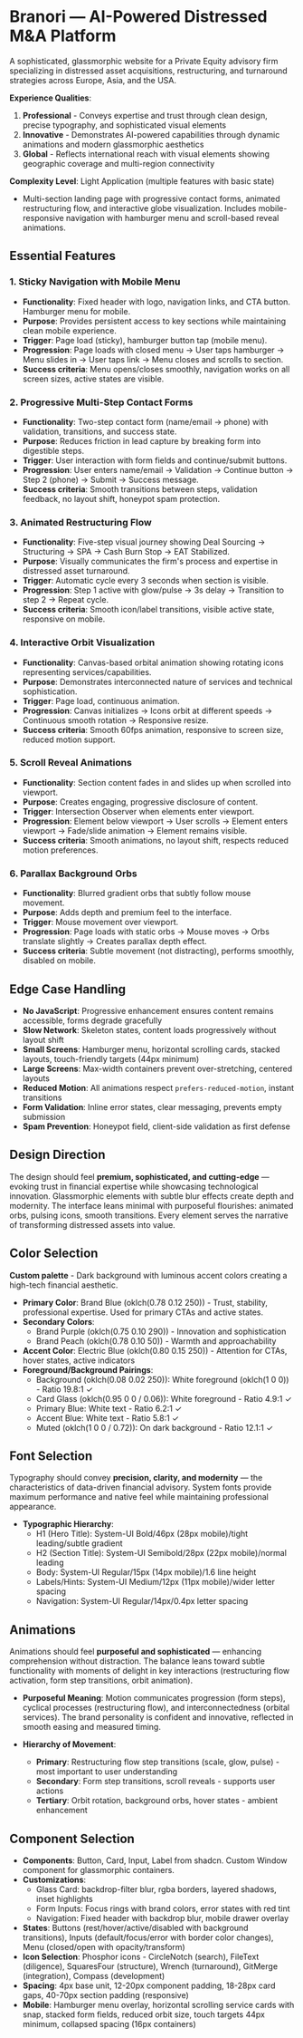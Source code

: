 # Branori — AI-Powered Distressed M&A Platform

A sophisticated, glassmorphic website for a Private Equity advisory firm specializing in distressed asset acquisitions, restructuring, and turnaround strategies across Europe, Asia, and the USA.

**Experience Qualities**:
1. **Professional** - Conveys expertise and trust through clean design, precise typography, and sophisticated visual elements
2. **Innovative** - Demonstrates AI-powered capabilities through dynamic animations and modern glassmorphic aesthetics
3. **Global** - Reflects international reach with visual elements showing geographic coverage and multi-region connectivity

**Complexity Level**: Light Application (multiple features with basic state)
- Multi-section landing page with progressive contact forms, animated restructuring flow, and interactive globe visualization. Includes mobile-responsive navigation with hamburger menu and scroll-based reveal animations.

## Essential Features

### 1. Sticky Navigation with Mobile Menu
- **Functionality**: Fixed header with logo, navigation links, and CTA button. Hamburger menu for mobile.
- **Purpose**: Provides persistent access to key sections while maintaining clean mobile experience.
- **Trigger**: Page load (sticky), hamburger button tap (mobile menu).
- **Progression**: Page loads with closed menu → User taps hamburger → Menu slides in → User taps link → Menu closes and scrolls to section.
- **Success criteria**: Menu opens/closes smoothly, navigation works on all screen sizes, active states are visible.

### 2. Progressive Multi-Step Contact Forms
- **Functionality**: Two-step contact form (name/email → phone) with validation, transitions, and success state.
- **Purpose**: Reduces friction in lead capture by breaking form into digestible steps.
- **Trigger**: User interaction with form fields and continue/submit buttons.
- **Progression**: User enters name/email → Validation → Continue button → Step 2 (phone) → Submit → Success message.
- **Success criteria**: Smooth transitions between steps, validation feedback, no layout shift, honeypot spam protection.

### 3. Animated Restructuring Flow
- **Functionality**: Five-step visual journey showing Deal Sourcing → Structuring → SPA → Cash Burn Stop → EAT Stabilized.
- **Purpose**: Visually communicates the firm's process and expertise in distressed asset turnaround.
- **Trigger**: Automatic cycle every 3 seconds when section is visible.
- **Progression**: Step 1 active with glow/pulse → 3s delay → Transition to step 2 → Repeat cycle.
- **Success criteria**: Smooth icon/label transitions, visible active state, responsive on mobile.

### 4. Interactive Orbit Visualization
- **Functionality**: Canvas-based orbital animation showing rotating icons representing services/capabilities.
- **Purpose**: Demonstrates interconnected nature of services and technical sophistication.
- **Trigger**: Page load, continuous animation.
- **Progression**: Canvas initializes → Icons orbit at different speeds → Continuous smooth rotation → Responsive resize.
- **Success criteria**: Smooth 60fps animation, responsive to screen size, reduced motion support.

### 5. Scroll Reveal Animations
- **Functionality**: Section content fades in and slides up when scrolled into viewport.
- **Purpose**: Creates engaging, progressive disclosure of content.
- **Trigger**: Intersection Observer when elements enter viewport.
- **Progression**: Element below viewport → User scrolls → Element enters viewport → Fade/slide animation → Element remains visible.
- **Success criteria**: Smooth animations, no layout shift, respects reduced motion preferences.

### 6. Parallax Background Orbs
- **Functionality**: Blurred gradient orbs that subtly follow mouse movement.
- **Purpose**: Adds depth and premium feel to the interface.
- **Trigger**: Mouse movement over viewport.
- **Progression**: Page loads with static orbs → Mouse moves → Orbs translate slightly → Creates parallax depth effect.
- **Success criteria**: Subtle movement (not distracting), performs smoothly, disabled on mobile.

## Edge Case Handling

- **No JavaScript**: Progressive enhancement ensures content remains accessible, forms degrade gracefully
- **Slow Network**: Skeleton states, content loads progressively without layout shift
- **Small Screens**: Hamburger menu, horizontal scrolling cards, stacked layouts, touch-friendly targets (44px minimum)
- **Large Screens**: Max-width containers prevent over-stretching, centered layouts
- **Reduced Motion**: All animations respect `prefers-reduced-motion`, instant transitions
- **Form Validation**: Inline error states, clear messaging, prevents empty submission
- **Spam Prevention**: Honeypot field, client-side validation as first defense

## Design Direction

The design should feel **premium, sophisticated, and cutting-edge** — evoking trust in financial expertise while showcasing technological innovation. Glassmorphic elements with subtle blur effects create depth and modernity. The interface leans minimal with purposeful flourishes: animated orbs, pulsing icons, smooth transitions. Every element serves the narrative of transforming distressed assets into value.

## Color Selection

**Custom palette** - Dark background with luminous accent colors creating a high-tech financial aesthetic.

- **Primary Color**: Brand Blue (oklch(0.78 0.12 250)) - Trust, stability, professional expertise. Used for primary CTAs and active states.
- **Secondary Colors**: 
  - Brand Purple (oklch(0.75 0.10 290)) - Innovation and sophistication
  - Brand Peach (oklch(0.78 0.10 50)) - Warmth and approachability
- **Accent Color**: Electric Blue (oklch(0.80 0.15 250)) - Attention for CTAs, hover states, active indicators
- **Foreground/Background Pairings**:
  - Background (oklch(0.08 0.02 250)): White foreground (oklch(1 0 0)) - Ratio 19.8:1 ✓
  - Card Glass (oklch(0.95 0 0 / 0.06)): White foreground - Ratio 4.9:1 ✓
  - Primary Blue: White text - Ratio 6.2:1 ✓
  - Accent Blue: White text - Ratio 5.8:1 ✓
  - Muted (oklch(1 0 0 / 0.72)): On dark background - Ratio 12.1:1 ✓

## Font Selection

Typography should convey **precision, clarity, and modernity** — the characteristics of data-driven financial advisory. System fonts provide maximum performance and native feel while maintaining professional appearance.

- **Typographic Hierarchy**:
  - H1 (Hero Title): System-UI Bold/46px (28px mobile)/tight leading/subtle gradient
  - H2 (Section Title): System-UI Semibold/28px (22px mobile)/normal leading
  - Body: System-UI Regular/15px (14px mobile)/1.6 line height
  - Labels/Hints: System-UI Medium/12px (11px mobile)/wider letter spacing
  - Navigation: System-UI Regular/14px/0.4px letter spacing

## Animations

Animations should feel **purposeful and sophisticated** — enhancing comprehension without distraction. The balance leans toward subtle functionality with moments of delight in key interactions (restructuring flow activation, form step transitions, orbit animation).

- **Purposeful Meaning**: Motion communicates progression (form steps), cyclical processes (restructuring flow), and interconnectedness (orbital services). The brand personality is confident and innovative, reflected in smooth easing and measured timing.

- **Hierarchy of Movement**:
  - **Primary**: Restructuring flow step transitions (scale, glow, pulse) - most important to user understanding
  - **Secondary**: Form step transitions, scroll reveals - supports user actions
  - **Tertiary**: Orbit rotation, background orbs, hover states - ambient enhancement

## Component Selection

- **Components**: Button, Card, Input, Label from shadcn. Custom Window component for glassmorphic containers.
- **Customizations**: 
  - Glass Card: backdrop-filter blur, rgba borders, layered shadows, inset highlights
  - Form Inputs: Focus rings with brand colors, error states with red tint
  - Navigation: Fixed header with backdrop blur, mobile drawer overlay
- **States**: Buttons (rest/hover/active/disabled with background transitions), Inputs (default/focus/error with border color changes), Menu (closed/open with opacity/transform)
- **Icon Selection**: Phosphor icons - CircleNotch (search), FileText (diligence), SquaresFour (structure), Wrench (turnaround), GitMerge (integration), Compass (development)
- **Spacing**: 4px base unit, 12-20px component padding, 18-28px card gaps, 40-70px section padding (responsive)
- **Mobile**: Hamburger menu overlay, horizontal scrolling service cards with snap, stacked form fields, reduced orbit size, touch targets 44px minimum, collapsed spacing (16px containers)
